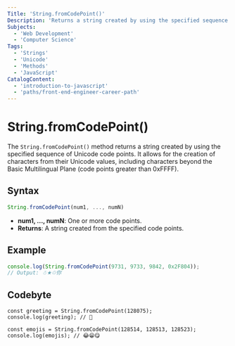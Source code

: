 ```yaml
---
Title: 'String.fromCodePoint()'
Description: 'Returns a string created by using the specified sequence of Unicode code points.'
Subjects:
  - 'Web Development'
  - 'Computer Science'
Tags:
  - 'Strings'
  - 'Unicode'
  - 'Methods'
  - 'JavaScript'
CatalogContent:
  - 'introduction-to-javascript'
  - 'paths/front-end-engineer-career-path'
---
```


# String.fromCodePoint()

The `String.fromCodePoint()` method returns a string created by using the specified sequence of Unicode code points. It allows for the creation of characters from their Unicode values, including characters beyond the Basic Multilingual Plane (code points greater than 0xFFFF).

## Syntax

```javascript
String.fromCodePoint(num1, ..., numN)
```

- **num1, ..., numN**: One or more code points.
- **Returns**: A string created from the specified code points.

## Example

```javascript
console.log(String.fromCodePoint(9731, 9733, 9842, 0x2F804));
// Output: ☃★♲你
```

## Codebyte

```codebyte/javascript
const greeting = String.fromCodePoint(128075);
console.log(greeting); // 👋

const emojis = String.fromCodePoint(128514, 128513, 128523);
console.log(emojis); // 😂😁😋
```

